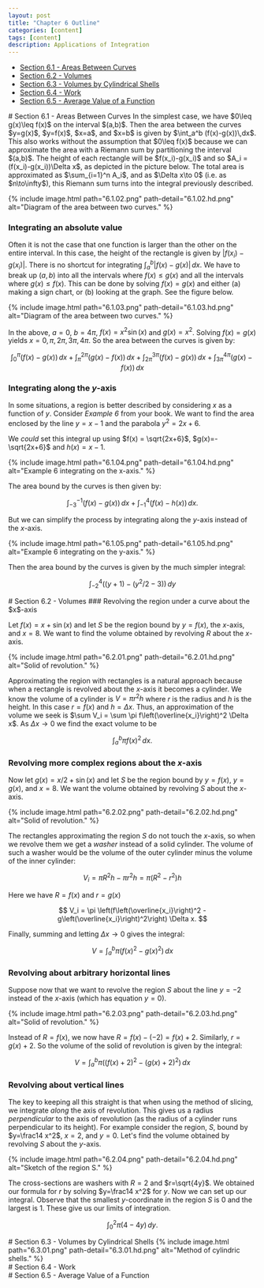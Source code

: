 ```yaml
---
layout: post
title: "Chapter 6 Outline"
categories: [content]
tags: [content]
description: Applications of Integration
---
```

* [Section 6.1 - Areas Between Curves](#s1)
* [Section 6.2 - Volumes](#s2)
* [Section 6.3 - Volumes by Cylindrical Shells](#s3)
* [Section 6.4 - Work](#s4)
* [Section 6.5 - Average Value of a Function](#s5)

<div id='s1'/>
# Section 6.1 - Areas Between Curves
In the simplest case, we have $0\leq g(x)\leq f(x)$ on the interval $(a,b)$. Then the area between the curves $y=g(x)$, $y=f(x)$, $x=a$, and $x=b$ is given by $\int_a^b (f(x)-g(x))\,dx$. This also works without the assumption that $0\leq f(x)$ because we can approximate the area with a Riemann sum by partitioning the interval $(a,b)$. The height of each rectangle will be $f(x_i)-g(x_i)$ and so $A_i = (f(x_i)-g(x_i))\Delta x$, as depicted in the picture below. The total area is approximated as $\sum_{i=1}^n A_i$, and as $\Delta x\to 0$ (i.e. as $n\to\infty$), this Riemann sum turns into the integral previously described.

{% include image.html path="6.1.02.png" path-detail="6.1.02.hd.png" alt="Diagram of the area between two curves." %}

### Integrating an absolute value
Often it is not the case that one function is larger than the other on the entire interval. In this case, the height of the rectangle is given by $\vert f(x_i)-g(x_i)\vert$. There is no shortcut for integrating $\int_a^b\vert f(x)-g(x)\vert\,dx$. We have to break up $(a,b)$ into all the intervals where $f(x)\leq g(x)$ and all the intervals where $g(x)\leq f(x)$. This can be done by solving $f(x)=g(x)$ and either (a) making a sign chart, or (b) looking at the graph. See the figure below.

{% include image.html path="6.1.03.png" path-detail="6.1.03.hd.png" alt="Diagram of the area between two curves." %}

In the above, $a=0$, $b=4\pi$, $f(x)=x^2\sin(x)$ and $g(x)=x^2$. Solving $f(x)=g(x)$ yields $x=0,\pi,2\pi,3\pi,4\pi$. So the area between the curves is given by:

$$\int_0^\pi (f(x)-g(x))\,dx + \int_\pi^{2\pi} (g(x)-f(x))\,dx + \int_{2\pi}^{3\pi} (f(x)-g(x))\,dx + \int_{3\pi}^{4\pi} (g(x)-f(x))\,dx$$

### Integrating along the $y$-axis
In some situations, a region is better described by considering $x$ as a function of $y$. Consider *Example 6* from your book. We want to find the area enclosed by the line $y = x-1$ and the parabola $y^2 = 2x+6$.

We *could* set this integral up using $f(x) = \sqrt{2x+6}$, $g(x)=-\sqrt{2x+6}$ and $h(x)=x-1$.

{% include image.html path="6.1.04.png" path-detail="6.1.04.hd.png" alt="Example 6 integrating on the x-axis." %}

The area bound by the curves is then given by:

$$\int_{-3}^{-1}(f(x)-g(x))\,dx + \int_{-1}^4 (f(x)-h(x))\,dx.$$

But we can simplify the process by integrating along the $y$-axis instead of the $x$-axis.

{% include image.html path="6.1.05.png" path-detail="6.1.05.hd.png" alt="Example 6 integrating on the y-axis." %}

Then the area bound by the curves is given by the much simpler integral:

$$\int_{-2}^4 \left((y+1) - (y^2/2- 3)\right)\,dy$$

<div id='s2'/>
# Section 6.2 - Volumes
### Revolving the region under a curve about the $x$-axis

Let $f(x) = x + \sin(x)$ and let $S$ be the region bound by $y=f(x)$, the $x$-axis, and $x=8$. We want to find the volume obtained by revolving $R$ about the $x$-axis.

{% include image.html path="6.2.01.png" path-detail="6.2.01.hd.png" alt="Solid of revolution." %}

Approximating the region with rectangles is a natural approach because when a rectangle is revolved about the $x$-axis it becomes a cylinder. We know the volume of a cylinder is $V = \pi r^2h$ where $r$ is the radius and $h$ is the height. In this case $r = f(x)$ and $h = \Delta x$. Thus, an approximation of the volume we seek is $\sum V_i = \sum \pi f\left(\overline{x_i}\right)^2 \Delta x$. As $\Delta x\to 0$ we find the exact volume to be

$$\int_a^b \pi f(x)^2\,dx.$$

### Revolving more complex regions about the $x$-axis

Now let $g(x) = x/2 + \sin(x)$ and let $S$ be the region bound by $y=f(x)$, $y=g(x)$, and $x=8$. We want the volume obtained by revolving $S$ about the $x$-axis.

{% include image.html path="6.2.02.png" path-detail="6.2.02.hd.png" alt="Solid of revolution." %}

The rectangles approximating the region $S$ do not touch the $x$-axis, so when we revolve them we get a *washer* instead of a solid cylinder. The volume of such a washer would be the volume of the outer cylinder minus the volume of the inner cylinder:

$$ V_i = \pi R^2 h - \pi r^2 h = \pi (R^2-r^2) h $$

Here we have $R = f(x)$ and $r = g(x)$

$$ V_i = \pi \left(f\left(\overline{x_i}\right)^2 - g\left(\overline{x_i}\right)^2\right) \Delta x. $$

Finally, summing and letting $\Delta x\to 0$ gives the integral:

$$ V = \int_a^b \pi\left(f(x)^2-g(x)^2\right)\,dx $$

### Revolving about arbitrary horizontal lines

Suppose now that we want to revolve the region $S$ about the line $y=-2$ instead of the $x$-axis (which has equation $y=0$).

{% include image.html path="6.2.03.png" path-detail="6.2.03.hd.png" alt="Solid of revolution." %}

Instead of $R = f(x)$, we now have $R = f(x) - (-2) = f(x) + 2$. Similarly, $r = g(x) + 2$. So the volume of the solid of revolution is given by the integral:  

$$ V = \int_a^b \pi\left((f(x)+2)^2-(g(x)+2)^2\right)\,dx $$

### Revolving about vertical lines

The key to keeping all this straight is that when using the method of slicing, we integrate *along* the axis of revolution. This gives us a radius *perpendicular* to the axis of revolution (as the radius of a cylinder runs perpendicular to its height). For example consider the region, $S$, bound by $y=\frac14 x^2$, $x=2$, and $y=0$. Let's find the volume obtained by revolving $S$ about the $y$-axis.

{% include image.html path="6.2.04.png" path-detail="6.2.04.hd.png" alt="Sketch of the region S." %}

The cross-sections are washers with $R=2$ and $r=\sqrt{4y}$. We obtained our formula for $r$ by solving $y=\frac14 x^2$ for $y$. Now we can set up our integral. Observe that the smallest $y$-coordinate in the region $S$ is $0$ and the largest is $1$. These give us our limits of integration.

$$ \int_0^2 \pi(4-4y)\,dy. $$

<div id='s3'/>
# Section 6.3 - Volumes by Cylindrical Shells
{% include image.html path="6.3.01.png" path-detail="6.3.01.hd.png" alt="Method of cylindric shells." %}

<div id='s4'/>
# Section 6.4 - Work

<div id='s5'/>
# Section 6.5 - Average Value of a Function

